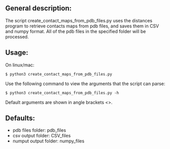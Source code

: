 General description:
-------------------
The script create_contact_maps_from_pdb_files.py uses the distances program to retrieve contacts maps
from pdb files, and saves them in CSV and numpy format.
All of the pdb files in the specified folder will be processed.

Usage:
-----
On linux/mac:
```
$ python3 create_contact_maps_from_pdb_files.py
```

Use the following command to view the arguments that the script can parse:
```
$ python3 create_contact_maps_from_pdb_files.py -h
```

Default arguments are shown in angle brackets <>.

Defaults:
--------
- pdb files folder:     pdb_files
- csv output folder:    CSV_files
- numput output folder: numpy_files
